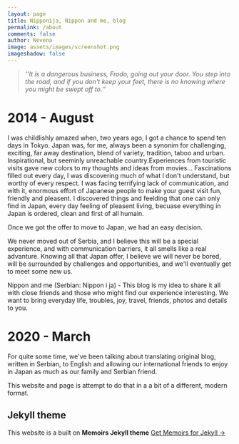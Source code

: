 ```yaml
---
layout: page
title: Nipponija, Nippon and me, blog 
permalink: /about
comments: false
author: Nevena
image: assets/images/screenshot.png
imageshadow: false
---
```

> *''It is a dangerous business, Frodo, going out your door. You step into the road, and if you don't keep your feet, there is no knowing where you might be swept off to.''*

# 2014 - August

I was childlishly amazed when, two years ago, I got a chance to spend ten days in Tokyo. Japan was, for me, always been a synonim for challenging, exciting, far away destination, blend of variety, tradition, taboo and urban. Inspirational, but seeminly unreachable country.Experiences from touristic visits gave new colors to my thoughts and ideas from movies... Fascinations filled out every day, I was discovering much of what I don't understand, but worthy of every respect. I was facing terrifying lack of communication, and with it, enormous effort of Japanese people to make your guest visit fun, friendly and pleasent. I discovered things and feelding that one can only find in Japan, every day feeling of pleasent living, becuase everything in Japan is ordered, clean and first of all humain. 

Once we got the offer to move to Japan, we had an easy decision. 

We never moved out of Serbia, and I believe this will be a special experience, and with communication barriers, it all smells like a real advanture. Knowing all that Japan offer, I believe we will never be bored, will be surrounded by challenges and opportunities, and we'll eventually get to meet some new us. 

Nippon and me (Serbian: Nippon i ja) - This blog is my idea to share it all with close friends and those who might find our experience interesting. We want to bring everyday life, troubles, joy, travel, friends, photos and details to you. 

# 2020 - March

For quite some time, we've been talking about translating original blog, written in Serbian, to English and allowing our international friends to enjoy in Japan as much as our family and Serbian friend. 

This website and page is attempt to do that in a a bit of a different, modern format.

## Jekyll theme

This website is a built on **Memoirs Jekyll theme** <a target="_blank" href="https://bootstrapstarter.com/bootstrap-templates/jekyll-theme-memoirs/" class="btn btn-dark"> Get Memoirs for Jekyll &rarr;</a>

